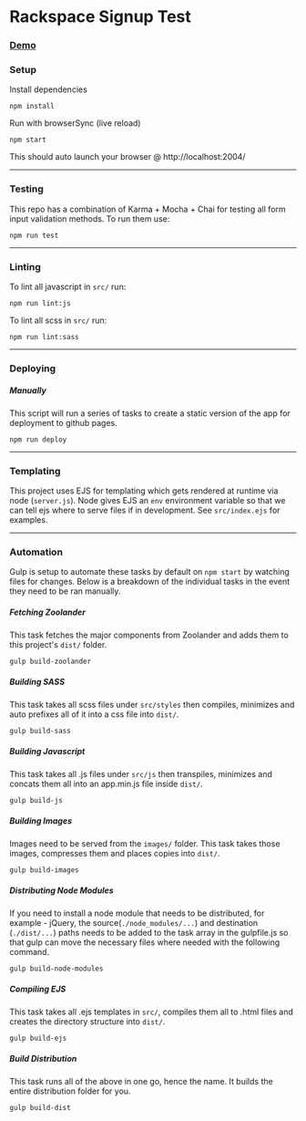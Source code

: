 # Rackspace Signup Test

### [Demo](http://rogeravalos.com/Rackspace-Signup-Test/)

### Setup
Install dependencies
```
npm install
```

Run with browserSync (live reload)
```
npm start
```
This should auto launch your browser @ http://localhost:2004/

---

### Testing

This repo has a combination of Karma + Mocha + Chai for testing all form input validation methods. To run them use:
```
npm run test
```
---
### Linting

To lint all javascript in ```src/``` run:
```
npm run lint:js
```
To lint all scss in ```src/``` run:
```
npm run lint:sass
```
---
### Deploying

##### Manually
This script will run a series of tasks to create a static version of the app for deployment to github pages.
```
npm run deploy
```

---
### Templating
This project uses EJS for templating which gets rendered at runtime via node (```server.js```). Node gives EJS an ```env``` environment variable so that we can tell ejs where to serve files if in development. See ```src/index.ejs``` for examples.

---
### Automation
Gulp is setup to automate these tasks by default on ```npm start``` by watching files for changes. Below is a breakdown of the individual tasks in the event they need to be ran manually.

##### Fetching Zoolander
This task fetches the major components from Zoolander and adds them to this project's ```dist/``` folder.
```
gulp build-zoolander
```

##### Building SASS
This task takes all scss files under ```src/styles``` then compiles, minimizes and auto prefixes all of it into a css file into ```dist/```.
```
gulp build-sass
```

##### Building Javascript
This task takes all .js files under ```src/js``` then transpiles, minimizes and concats them all into an app.min.js file inside ```dist/```.
```
gulp build-js
```

##### Building Images
Images need to be served from the ```images/``` folder. This task takes those images, compresses them and places copies into ```dist/```.
```
gulp build-images
```

##### Distributing Node Modules
If you need to install a node module that needs to be distributed, for example - jQuery, the source(```./node_modules/...```) and destination (```./dist/...```) paths needs to be added to the task array in the gulpfile.js so that gulp can move the necessary files where needed with the following command.
```
gulp build-node-modules
```

##### Compiling EJS
This task takes all .ejs templates in ```src/```, compiles them all to .html files and creates the directory structure into ```dist/```.
```
gulp build-ejs
```

##### Build Distribution
This task runs all of the above in one go, hence the name. It builds the entire distribution folder for you.
```
gulp build-dist
```
